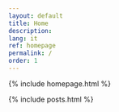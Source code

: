 ```yaml
---
layout: default
title: Home
description:
lang: it
ref: homepage
permalink: /
order: 1
---
```


<!--{% include hero.html %}-->

{% include homepage.html %}

<main class="container my-4" markdown="1">

{% include posts.html %}

</main>

